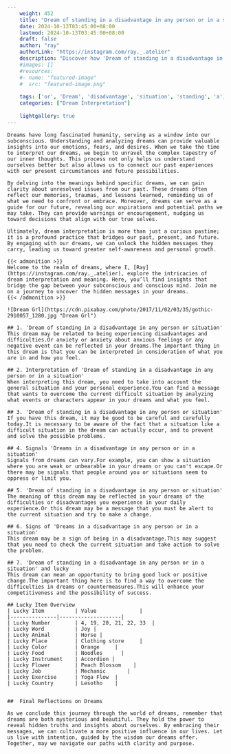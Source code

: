 ```yaml
---
    weight: 452
    title: "Dream of standing in a disadvantage in any person or in a situation"  # Assuming 'title' column exists
    date: 2024-10-13T03:45:00+08:00
    lastmod: 2024-10-13T03:45:00+08:00
    draft: false
    author: "ray"
    authorLink: "https://instagram.com/ray._.atelier"
    description: "Discover how 'Dream of standing in a disadvantage in any person or in a situation' can interpret your future and uncover its significant meanings in your life."
    #images: []
    #resources:
    #- name: "featured-image"
    #  src: "featured-image.png"
    
    tags: ['or', 'Dream', 'disadvantage', 'situation', 'standing', 'a', 'in', 'person', 'of', 'any']
    categories: ["Dream Interpretation"]
    
    lightgallery: true
---
```

    
    Dreams have long fascinated humanity, serving as a window into our subconscious. Understanding and analyzing dreams can provide valuable insights into our emotions, fears, and desires. When we take the time to interpret our dreams, we begin to unravel the complex tapestry of our inner thoughts. This process not only helps us understand ourselves better but also allows us to connect our past experiences with our present circumstances and future possibilities.
    
    By delving into the meanings behind specific dreams, we can gain clarity about unresolved issues from our past. These dreams often reflect our memories, traumas, and lessons learned, reminding us of what we need to confront or embrace. Moreover, dreams can serve as a guide for our future, revealing our aspirations and potential paths we may take. They can provide warnings or encouragement, nudging us toward decisions that align with our true selves.
    
    Ultimately, dream interpretation is more than just a curious pastime; it is a profound practice that bridges our past, present, and future. By engaging with our dreams, we can unlock the hidden messages they carry, leading us toward greater self-awareness and personal growth.
    
    {{< admonition >}}
    Welcome to the realm of dreams, where I, [Ray](https://instagram.com/ray._.atelier), explore the intricacies of dream interpretation and meaning. Here, you’ll find insights that bridge the gap between your subconscious and conscious mind. Join me on a journey to uncover the hidden messages in your dreams.
    {{< /admonition >}}
    
    ![Dream Grl](https://cdn.pixabay.com/photo/2017/11/02/03/35/gothic-2910057_1280.jpg "Dream Grl")
    
    ## 1. 'Dream of standing in a disadvantage in any person or situation'
    This dream may be related to being experiencing disadvantages and difficulties.Or anxiety or anxiety about anxious feelings or any negative event can be reflected in your dreams.The important thing in this dream is that you can be interpreted in consideration of what you are in and how you feel.
    
    ## 2. Interpretation of 'Dream of standing in a disadvantage in any person or in a situation'
    When interpreting this dream, you need to take into account the general situation and your personal experience.You can find a message that wants to overcome the current difficult situation by analyzing what events or characters appear in your dreams and what you feel.
    
    ## 3. 'Dream of standing in a disadvantage in any person or situation'
    If you have this dream, it may be good to be careful and carefully today.It is necessary to be aware of the fact that a situation like a difficult situation in the dream can actually occur, and to prevent and solve the possible problems.
    
    ## 4. Signals 'Dreams in a disadvantage in any person or in a situation'
    Signals from dreams can vary.For example, you can show a situation where you are weak or unbearable in your dreams or you can't escape.Or there may be signals that people around you or situations seem to oppress or limit you.
    
    ## 5. 'Dream of standing in a disadvantage in any person or situation'
    The meaning of this dream may be reflected in your dreams of the difficulties or disadvantages you experience in your daily experience.Or this dream may be a message that you must be alert to the current situation and try to make a change.
    
    ## 6. Signs of 'Dreams in a disadvantage in any person or in a situation'
    This dream may be a sign of being in a disadvantage.This may suggest that you need to check the current situation and take action to solve the problem.
    
    ## 7. 'Dream of standing in a disadvantage in any person or in a situation' and lucky
    This dream can mean an opportunity to bring good luck or positive change.The important thing here is to find a way to overcome the difficulties in dreams or countermeasures.This will enhance your competitiveness and the possibility of success.
    
    ## Lucky Item Overview
    | Lucky Item          | Value              |
    |---------------|--------------------|
    | Lucky Number        | 4, 19, 20, 21, 22, 33  |
    | Lucky Word          | Joy |
    | Lucky Animal        | Horse |
    | Lucky Place         | Clothing store     |
    | Lucky Color         | Orange     |
    | Lucky Food          | Noodles      |
    | Lucky Instrument    | Accordion |
    | Lucky Flower        | Peach Blossom    |
    | Lucky Job           | Mechanic       |
    | Lucky Exercise      | Yoga Flow  |
    | Lucky Country       | Lesotho    |
    
    
    ##  Final Reflections on Dreams
    
    As we conclude this journey through the world of dreams, remember that dreams are both mysterious and beautiful. They hold the power to reveal hidden truths and insights about ourselves. By embracing their messages, we can cultivate a more positive influence in our lives. Let us live with intention, guided by the wisdom our dreams offer. Together, may we navigate our paths with clarity and purpose.
    
